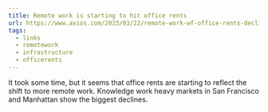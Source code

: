 ```yaml
---
title: Remote work is starting to hit office rents
url: https://www.axios.com/2023/03/22/remote-work-wf-office-rents-decline
tags:
  - links
  - remotework
  - infrastructure
  - officerents
---
```


It took some time, but it seems that office rents are starting to reflect the shift to more remote work.
Knowledge work heavy markets in San Francisco and Manhattan show the biggest declines.
